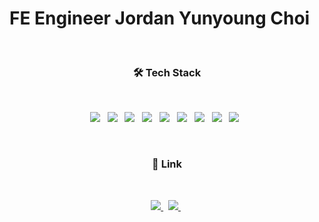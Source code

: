 # FE Engineer Jordan Yunyoung Choi

</br>

<h3 align="center"><b>🛠 Tech Stack</b></h3>
</br>
<p align="center">
<img src="https://img.shields.io/badge/HTML5-E34F26?style=flat-square&logo=HTML5&logoColor=white"/></a> &nbsp
<img src="https://img.shields.io/badge/CSS3-1572B6?style=flat-square&logo=CSS3&logoColor=white"/></a> &nbsp
<img src="https://img.shields.io/badge/JavaScript-F7DF1E?style=flat-square&logo=JavaScript&logoColor=white"/></a> &nbsp
<img src ="https://img.shields.io/badge/react-61DAFB.svg?&style=flat-square&logo=React&logoColor=white"/> &nbsp
<img src="https://shields.io/badge/TypeScript-3178C6?logo=TypeScript&logoColor=FFF&style=flat-square"/></a> &nbsp
<img src="https://shields.io/badge/Next.js-000000?logo=Next.js&logoColor=FFF&style=flat-square"/></a> &nbsp
<img src="https://img.shields.io/badge/styled--components-DB7093?style=flat-square&logo=styled-components&logoColor=white"/></a> &nbsp
<img src="https://img.shields.io/badge/-ApolloGraphQL-311C87?style=flat-square&logo=apollo-graphql"></a> &nbsp
<img src="https://img.shields.io/badge/-jest-%23C21325?style=flat-square&logo=jest&logoColor=white"></a> &nbsp
</p>

</br>
<h3 align="center"><b>🔗 Link</b></h3>
</br>
<p align="center">
<a href="https://equal-single-def.notion.site/Jordan-21ba08ca2187436d989d7801bc1df0eb">
    <img src="https://img.shields.io/static/v1?style=flat-square&message=Notion&color=000000&logo=Notion&logoColor=FFFFFF&label="/>
</a> &nbsp
<a href="mailto:yyoungbest@gmail.com">
    <img src="https://img.shields.io/badge/Gmail-d14836?style=flat-square&logo=Gmail&logoColor=white&link=mailto:yyoungbest@gmail.com"/>
</a> &nbsp
</p>

</br>

</p>
